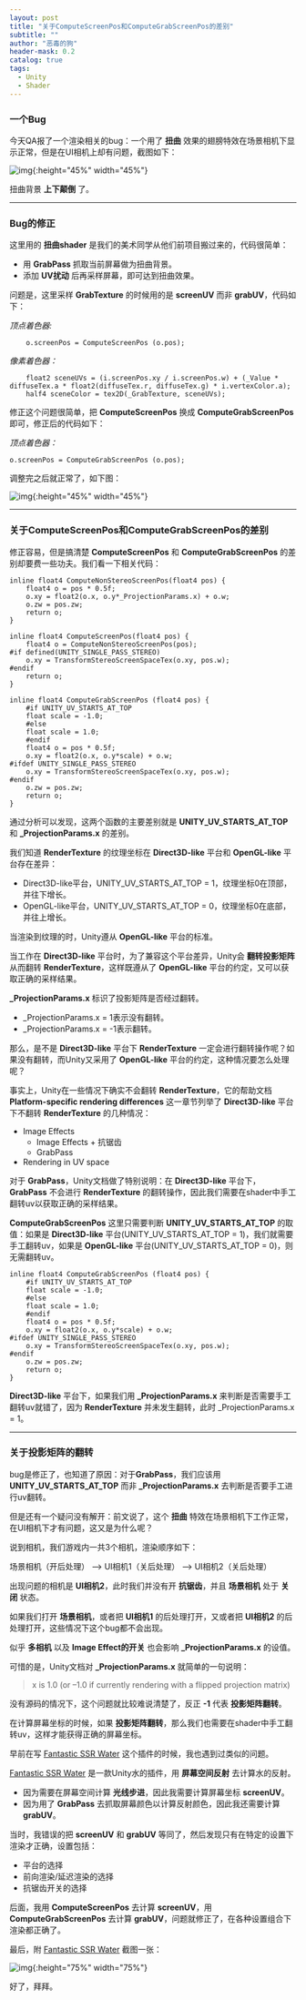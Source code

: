 ```yaml
---
layout: post
title: "关于ComputeScreenPos和ComputeGrabScreenPos的差别"
subtitle: ""
author: "恶毒的狗"
header-mask: 0.2
catalog: true
tags:
  - Unity
  - Shader
---
```


### 一个Bug

今天QA报了一个渲染相关的bug：一个用了 **扭曲** 效果的翅膀特效在场景相机下显示正常，但是在UI相机上却有问题，截图如下：

![img](/img/grabuv-bug/screenshot1.png){:height="45%" width="45%"} 

扭曲背景 **上下颠倒** 了。

---

### Bug的修正

这里用的 **扭曲shader** 是我们的美术同学从他们前项目搬过来的，代码很简单：

+ 用 **GrabPass** 抓取当前屏幕做为扭曲背景。
+ 添加 **UV扰动** 后再采样屏幕，即可达到扭曲效果。

问题是，这里采样 **GrabTexture** 的时候用的是 **screenUV** 而非 **grabUV**，代码如下：

*顶点着色器:*

```
	o.screenPos = ComputeScreenPos (o.pos);
``` 

*像素着色器：*

```
	float2 sceneUVs = (i.screenPos.xy / i.screenPos.w) + (_Value * diffuseTex.a * float2(diffuseTex.r, diffuseTex.g) * i.vertexColor.a);
	half4 sceneColor = tex2D(_GrabTexture, sceneUVs);
```

修正这个问题很简单，把 **ComputeScreenPos** 换成 **ComputeGrabScreenPos** 即可，修正后的代码如下：

*顶点着色器：*

```
o.screenPos = ComputeGrabScreenPos (o.pos);
```

调整完之后就正常了，如下图：

![img](/img/grabuv-bug/screenshot2.png){:height="45%" width="45%"} 

---

### 关于ComputeScreenPos和ComputeGrabScreenPos的差别

修正容易，但是搞清楚 **ComputeScreenPos** 和 **ComputeGrabScreenPos** 的差别却要费一些功夫。我们看一下相关代码：

```
inline float4 ComputeNonStereoScreenPos(float4 pos) {
    float4 o = pos * 0.5f;    
    o.xy = float2(o.x, o.y*_ProjectionParams.x) + o.w;
    o.zw = pos.zw;
    return o;
}

inline float4 ComputeScreenPos(float4 pos) {
    float4 o = ComputeNonStereoScreenPos(pos);
#if defined(UNITY_SINGLE_PASS_STEREO)
    o.xy = TransformStereoScreenSpaceTex(o.xy, pos.w);
#endif
    return o;
}

inline float4 ComputeGrabScreenPos (float4 pos) {
    #if UNITY_UV_STARTS_AT_TOP
    float scale = -1.0;
    #else
    float scale = 1.0;
    #endif
    float4 o = pos * 0.5f;    
    o.xy = float2(o.x, o.y*scale) + o.w;
#ifdef UNITY_SINGLE_PASS_STEREO
    o.xy = TransformStereoScreenSpaceTex(o.xy, pos.w);
#endif
    o.zw = pos.zw;
    return o;
}
```

通过分析可以发现，这两个函数的主要差别就是 **UNITY_UV_STARTS_AT_TOP** 和 **_ProjectionParams.x** 的差别。

我们知道 **RenderTexture** 的纹理坐标在 **Direct3D-like** 平台和 **OpenGL-like** 平台存在差异：

+ Direct3D-like平台，UNITY_UV_STARTS_AT_TOP = 1，纹理坐标0在顶部，并往下增长。
+ OpenGL-like平台，UNITY_UV_STARTS_AT_TOP = 0，纹理坐标0在底部，并往上增长。

当渲染到纹理的时，Unity遵从 **OpenGL-like** 平台的标准。

当工作在 **Direct3D-like** 平台时，为了兼容这个平台差异，Unity会 **翻转投影矩阵** 从而翻转 **RenderTexture**，这样既遵从了 **OpenGL-like** 平台的约定，又可以获取正确的采样结果。

**_ProjectionParams.x** 标识了投影矩阵是否经过翻转。

+ _ProjectionParams.x = 1表示没有翻转。
+ _ProjectionParams.x = -1表示翻转。
 
那么，是不是 **Direct3D-like** 平台下 **RenderTexture** 一定会进行翻转操作呢？如果没有翻转，而Unity又采用了 **OpenGL-like** 平台的约定，这种情况要怎么处理呢？

事实上，Unity在一些情况下确实不会翻转 **RenderTexture**，它的帮助文档 **Platform-specific rendering differences** 这一章节列举了 **Direct3D-like** 平台下不翻转 **RenderTexture** 的几种情况：

+ Image Effects
	+ Image Effects + 抗锯齿
	+ GrabPass
+ Rendering in UV space

对于 **GrabPass**，Unity文档做了特别说明：在 **Direct3D-like** 平台下，**GrabPass** 不会进行 **RenderTexture** 的翻转操作，因此我们需要在shader中手工翻转uv以获取正确的采样结果。

**ComputeGrabScreenPos** 这里只需要判断 **UNITY_UV_STARTS_AT_TOP** 的取值：如果是 **Direct3D-like** 平台(UNITY_UV_STARTS_AT_TOP = 1)，我们就需要手工翻转uv，如果是 **OpenGL-like** 平台(UNITY_UV_STARTS_AT_TOP = 0)，则无需翻转uv。

```
inline float4 ComputeGrabScreenPos (float4 pos) {
    #if UNITY_UV_STARTS_AT_TOP
    float scale = -1.0;
    #else
    float scale = 1.0;
    #endif
    float4 o = pos * 0.5f;    
    o.xy = float2(o.x, o.y*scale) + o.w;
#ifdef UNITY_SINGLE_PASS_STEREO
    o.xy = TransformStereoScreenSpaceTex(o.xy, pos.w);
#endif
    o.zw = pos.zw;
    return o;
}
```

**Direct3D-like** 平台下，如果我们用 **_ProjectionParams.x** 来判断是否需要手工翻转uv就错了，因为 **RenderTexture** 并未发生翻转，此时 _ProjectionParams.x = 1。

---

### 关于投影矩阵的翻转

bug是修正了，也知道了原因：对于**GrabPass**，我们应该用 **UNITY_UV_STARTS_AT_TOP** 而非 **_ProjectionParams.x** 去判断是否要手工进行uv翻转。

但是还有一个疑问没有解开：前文说了，这个 **扭曲** 特效在场景相机下工作正常，在UI相机下才有问题，这又是为什么呢？

说到相机，我们游戏内一共3个相机，渲染顺序如下：

场景相机（开后处理） --> UI相机1（关后处理） --> UI相机2（关后处理）

出现问题的相机是 **UI相机2**，此时我们并没有开 **抗锯齿**，并且 **场景相机** 处于 **关闭** 状态。

如果我们打开 **场景相机**，或者把 **UI相机1** 的后处理打开，又或者把 **UI相机2** 的后处理打开，这些情况下这个bug都不会出现。

似乎 **多相机** 以及 **Image Effect的开关** 也会影响 **_ProjectionParams.x** 的设值。

可惜的是，Unity文档对 **_ProjectionParams.x** 就简单的一句说明：

> x is 1.0 (or –1.0 if currently rendering with a flipped projection matrix)

没有源码的情况下，这个问题就比较难说清楚了，反正 **-1** 代表 **投影矩阵翻转**。

在计算屏幕坐标的时候，如果 **投影矩阵翻转**，那么我们也需要在shader中手工翻转uv，这样才能获得正确的屏幕坐标。

早前在写 [Fantastic SSR Water](https://assetstore.unity.com/packages/vfx/shaders/fantastic-ssr-water-154020?aid=1101l85Tr) 这个插件的时候，我也遇到过类似的问题。

[Fantastic SSR Water](https://assetstore.unity.com/packages/vfx/shaders/fantastic-ssr-water-154020?aid=1101l85Tr) 是一款Unity水的插件，用 **屏幕空间反射** 去计算水的反射。

+ 因为需要在屏幕空间计算 **光线步进**，因此我需要计算屏幕坐标 **screenUV**。
+ 因为用了 **GrabPass** 去抓取屏幕颜色以计算反射颜色，因此我还需要计算 **grabUV**。

当时，我错误的把 **screenUV** 和 **grabUV** 等同了，然后发现只有在特定的设置下渲染才正确，设置包括：

+ 平台的选择
+ 前向渲染/延迟渲染的选择
+ 抗锯齿开关的选择

后面，我用 **ComputeScreenPos** 去计算 **screenUV**，用 **ComputeGrabScreenPos** 去计算 **grabUV**，问题就修正了，在各种设置组合下渲染都正确了。

最后，附 [Fantastic SSR Water](https://assetstore.unity.com/packages/vfx/shaders/fantastic-ssr-water-154020?aid=1101l85Tr) 截图一张：

![img](/img/grabuv-bug/screenshot3.jpg){:height="75%" width="75%"} 

好了，拜拜。





























